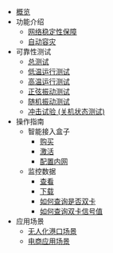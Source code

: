 * [概览](/accessgw/README.md)
* 功能介绍
  * [网络稳定性保障](/accessgw/function/stability.md)
  * [自动容灾](/accessgw/function/recovery.md)
* 可靠性测试
  * [总测试](accessgw/test/overall.md) 
  * [低温运行测试](/accessgw/test/low.md)
  * [高温运行测试](/accessgw/test/high.md)
  * [正弦振动测试](/accessgw/test/sine.md)
  * [随机振动测试](/accessgw/test/random.md)
  * [冲击试验 (关机状态测试)](/accessgw/test/impact.md)
* 操作指南 
  * 智能接入盒子  
    * [购买](/accessgw/guide/buy.md)
    * [激活](/accessgw/guide/activate.md)
    * [配置内网](/accessgw/guide/LAN.md)
  * 监控数据
    * [查看]( /accessgw/guide/check.md)
    * [下载](/accessgw/guide/download.md)
    * [如何查询是否双卡](/accessgw/guide/dual-sim.md)
    * [如何查询双卡信号值](/accessgw/guide/signal.md)
* 应用场景   
  * [无人化港口场景](/accessgw/strategy/port.md)
  * [电商应用场景](/accessgw/strategy/ecommerce.md)

